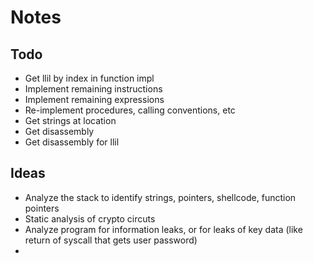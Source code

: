 # Notes

## Todo
 - Get llil by index in function impl
 - Implement remaining instructions
 - Implement remaining expressions
 - Re-implement procedures, calling conventions, etc
 - Get strings at location
 - Get disassembly
 - Get disassembly for llil

## Ideas
 - Analyze the stack to identify strings, pointers, shellcode, function pointers
 - Static analysis of crypto circuts
 - Analyze program for information leaks, or for leaks of key data (like return of syscall that gets user password)
 - 
